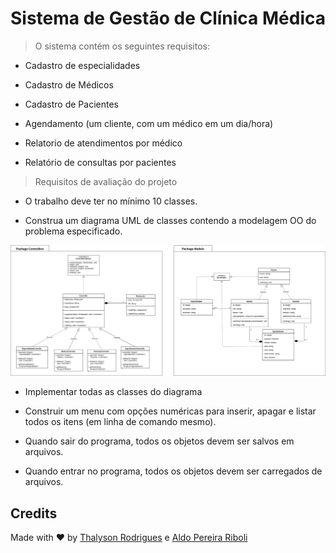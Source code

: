 # Sistema de Gestão de Clínica Médica 

> O sistema contém os seguintes requisitos:
* Cadastro de especialidades

* Cadastro de Médicos

* Cadastro de Pacientes 

* Agendamento (um cliente, com um médico em um dia/hora)

* Relatorio de atendimentos por médico 

* Relatório de consultas por pacientes

> Requisitos de avaliação do projeto
* O trabalho deve ter no mínimo 10 classes.

* Construa um diagrama UML de classes contendo a modelagem OO do problema especificado.

![Diagrama UML](https://raw.githubusercontent.com/thalysonalexr/POO/master/projeto1/docs/medical-clinic.png)

* Implementar todas as classes do diagrama

* Construir um menu com opções numéricas para inserir, apagar e listar todos os itens (em linha de comando mesmo).

* Quando sair do programa, todos os objetos devem ser salvos em arquivos.

* Quando entrar no programa, todos os objetos devem ser carregados de arquivos.

## Credits

Made with ♥ by [Thalyson Rodrigues](https://www.linkedin.com/in/thalysonrodrigues/) e [Aldo Pereira Riboli](https://www.linkedin.com/in/aldo-riboli-35894665/)